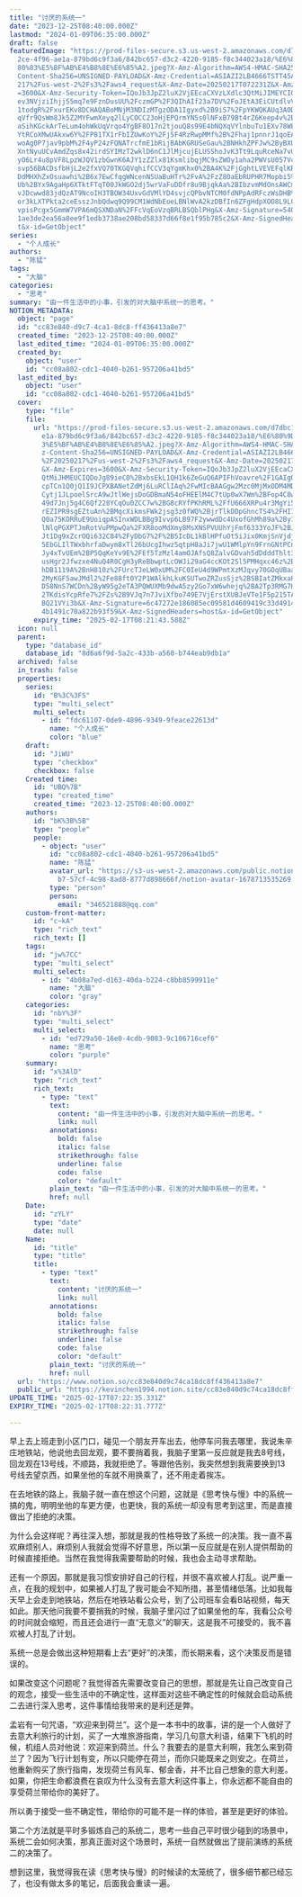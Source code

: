 ```yaml
---
title: "讨厌的系统一"
date: "2023-12-25T08:40:00.000Z"
lastmod: "2024-01-09T06:35:00.000Z"
draft: false
featuredImage: "https://prod-files-secure.s3.us-west-2.amazonaws.com/d7dbc101-8\
  2ce-4f96-ae1a-879bd6c9f3a6/842bc657-d3c2-4220-9185-f8c344023a18/%E6%80%9D%E8%\
  80%83%E5%BF%AB%E4%B8%8E%E6%85%A2.jpeg?X-Amz-Algorithm=AWS4-HMAC-SHA256&X-Amz-\
  Content-Sha256=UNSIGNED-PAYLOAD&X-Amz-Credential=ASIAZI2LB4666TSTT45A%2F20250\
  217%2Fus-west-2%2Fs3%2Faws4_request&X-Amz-Date=20250217T072231Z&X-Amz-Expires\
  =3600&X-Amz-Security-Token=IQoJb3JpZ2luX2VjEEcaCXVzLXdlc3QtMiJIMEYCIQD8OYq9yf\
  ev3NVjziIhjj55mq7e9FznDusUU%2FczmGP%2F3QIhAIf23a7DV%2FoJEtA3EiCUtdlvVV0edrQdn\
  1todgR%2FxurEKv8DCHAQABoMNjM3NDIzMTgzODA1Igyxd%2B9iS7%2FpYKWQKAUq3AODJA3qGO9N\
  qVfr9QsWm8Jk5Z2MYFwmXeyq2lLyCOCC23oHjEPQrmYN5s0lNFxB79Bt4rZ6Keep4v%2BrCarECcE\
  aSihKGckArTeLum4ohWkUqVrqo4YgBF8O17n2tjouQ8s99E4bNQXqVYlnbuTu1EXv78WEI6qXepEn\
  YtRCoXMwUAkxw6Y%2FP81TX1rFbIZUwKoY%2Fj5F4RzRwpMMf%2B%2Fhaj1pnnrJ1qoEA1VNpeIHS\
  woAg0P7jav9pbM%2F4yP24zFQNATrcfmE1bRijBAbKGRUSeGau%2BNHkhZPFJw%2ByBXUXVjEnQID\
  XntNyuUCvAmdZqs8x42irdSYIMzT2wklD6nC1JlMjcujELUSShoJvK3Tt9LquRceNa7vUUIz3S68A\
  yO6Lr4u8pVF8LpzWJQV1zbGwnK6AJY1zZZlx81KsmlibqjMC9sZWOy1aha2PWVsU057VcH1ZFFmtj\
  svp56BACDsfbHjL2e2fxVQ70TKGQVqhifCCV3qYgmKhx0%2BA4K%2FjGghtLVEVEFqlKRr2xwkafe\
  DdMHXhZxOsuawhi%2B6x7EwCfqgWNcenN5UaBuHTr%2FvA%2FzZ8OaEbRUPHR7Mopbi5%2BU3vZec\
  Ub%2BYx9AgaHp6XTktFTqT00JkWGO2dj5wrVaFuDDfr8u9BjqkAa%2BIbzvmMdOnsAWCmcjWAo9m5\
  vJDcwwd83jdQzAT9NcoIH3TBOW34UxvGdVMlYD4svjcQPbvNTCM0fdNPpAdRFczWsDHB%2Fdkorf2\
  or3kLXTPkta2ceEsszJnbQdwq9Q99CM1WdNbEoeLBNlWvA2kzDBfIn6ZFgHdpXOO8L9LC%2Fz8%2F\
  vpisPcgx5GmmW7VPA6mQSXNDaN%2FFcVqEoVzqBRLBSQblPHg&X-Amz-Signature=5407a7453f6\
  1ae3de2ea56a8ee9f1edb3738ae208bd58337d66f8e1f95b785c2&X-Amz-SignedHeaders=hos\
  t&x-id=GetObject"
series:
  - "个人成长"
authors:
  - "陈猛"
tags:
  - "大脑"
categories:
  - "思考"
summary: "由一件生活中的小事，引发的对大脑中系统一的思考。"
NOTION_METADATA:
  object: "page"
  id: "cc83e840-d9c7-4ca1-8dc8-ff436413a8e7"
  created_time: "2023-12-25T08:40:00.000Z"
  last_edited_time: "2024-01-09T06:35:00.000Z"
  created_by:
    object: "user"
    id: "cc08a802-cdc1-4040-b261-957206a41bd5"
  last_edited_by:
    object: "user"
    id: "cc08a802-cdc1-4040-b261-957206a41bd5"
  cover:
    type: "file"
    file:
      url: "https://prod-files-secure.s3.us-west-2.amazonaws.com/d7dbc101-82ce-4f96-a\
        e1a-879bd6c9f3a6/842bc657-d3c2-4220-9185-f8c344023a18/%E6%80%9D%E8%80%8\
        3%E5%BF%AB%E4%B8%8E%E6%85%A2.jpeg?X-Amz-Algorithm=AWS4-HMAC-SHA256&X-Am\
        z-Content-Sha256=UNSIGNED-PAYLOAD&X-Amz-Credential=ASIAZI2LB466ZJ7ZXYO4\
        %2F20250217%2Fus-west-2%2Fs3%2Faws4_request&X-Amz-Date=20250217T072143Z\
        &X-Amz-Expires=3600&X-Amz-Security-Token=IQoJb3JpZ2luX2VjEEcaCXVzLXdlc3\
        QtMiJHMEUCIQDoJg89ieC0%2BxbsEkL1QH1k6ZeGuQ6APIFhVoavre%2F1GAIgOEviEWTxR\
        cpTCn1Q0jQ1I9JCPXBANetZdMj6LuRClIAq%2FwMIcBAAGgw2Mzc0MjMxODM4MDUiDPOM92\
        Cytj1JLpoelSrcA9wJtlWejsDoGDBmaN54oFHEElM4C7tUp0wX7Wm%2BFop4C8woZPWXekN\
        49d7Jnj5g4C6Qf228YCqOu0ZCC7w%2BG8cRYfPKhRML%2FfU666XRPu4r3MgYi5Yg4UMGYT\
        rEZIPR9sgEZtuAn%2BMqcXikmsFWk2jsg3z0fWQ%2BjrTlkDDpGhncTS4%2FHI7j4KkvNsn\
        Q0a75KORRuE9UoiqpASInxWDLBBg9Ivvp6LB97F2ywwdDc4UxofGhMh89a%2By1LkAecPYz\
        lNlqPGXPTJmRotVuPMpwQa%2FXR8ooMdXmy8MsXNSPVUUhYjFmf6333YoJF%2BJd095ME4i\
        Jt1Dg9xZcrOQi632C84%2FyDbG7%2F%2B5IcDL1kBlHPfuOt5iJix0KmjSnVjdjzRwK%2Fi\
        5EbGLIlTWxbhrfaDwym8xTl26bUcgIhwz5qtpH8aJi7jwU1WMlpYn9FrnGNtPCn8gUSd9UE\
        Jy4xTvUEm%2BP5QqKeYv9E%2FEf5TzMzl4amOJAfsQ8ZalvGDvah5dDdddThlt37z3XAKRQ\
        usHgr2Jfwzxe4NuQ4R0CgH3yReBbwptLcOWJi29aG4ccKOt2Sl5PMHqxc46z%2BTDWEmPFZ\
        hDB1119A%2BnH810z%2FUrcTJeLW0xUM%2FC0IeU4d9WPmtXzMJqvy70GOqUBaaWLuHc2gD\
        2MyKGF5awJMdl2%2Fe88ft0Y2P1WAlkhLkuKSUTwoZRZusSjz%2BSBIatZMkxaPZZFvMnT2\
        D58NnS7WCDn%2ByW95g2eTA3PQWUXMb9dwA5zy2Go7xW6whejq%2BA2Tp3RMG7HMm9BUoj3\
        2TKdisYcpRfe7%2FZs%2B9VJq7n7JviXfbo749E7VjErstXUBJeVTe1F5p215TA25UDb4Yo\
        BQ21VYi3b&X-Amz-Signature=6c47272e186085ec09581d4609419c33d491467708ef5\
        4b1491c70a822b93f59&X-Amz-SignedHeaders=host&x-id=GetObject"
      expiry_time: "2025-02-17T08:21:43.588Z"
  icon: null
  parent:
    type: "database_id"
    database_id: "8d6a6f9d-5a2c-433b-a560-b744eab9db1a"
  archived: false
  in_trash: false
  properties:
    series:
      id: "B%3C%3FS"
      type: "multi_select"
      multi_select:
        - id: "fdc61107-0de9-4896-9349-9feace22613d"
          name: "个人成长"
          color: "blue"
    draft:
      id: "JiWU"
      type: "checkbox"
      checkbox: false
    Created time:
      id: "UBQ%7B"
      type: "created_time"
      created_time: "2023-12-25T08:40:00.000Z"
    authors:
      id: "bK%3B%5B"
      type: "people"
      people:
        - object: "user"
          id: "cc08a802-cdc1-4040-b261-957206a41bd5"
          name: "陈猛"
          avatar_url: "https://s3-us-west-2.amazonaws.com/public.notion-static.com/775523\
            b7-57cf-4c98-8ad8-8777d898666f/notion-avatar-1678713535269.png"
          type: "person"
          person:
            email: "346521888@qq.com"
    custom-front-matter:
      id: "c~kA"
      type: "rich_text"
      rich_text: []
    tags:
      id: "jw%7CC"
      type: "multi_select"
      multi_select:
        - id: "4b08a7ed-d163-40da-b224-c8bb8599911e"
          name: "大脑"
          color: "gray"
    categories:
      id: "nbY%3F"
      type: "multi_select"
      multi_select:
        - id: "ed729a50-16e0-4cdb-9083-9c106716cef6"
          name: "思考"
          color: "purple"
    summary:
      id: "x%3AlD"
      type: "rich_text"
      rich_text:
        - type: "text"
          text:
            content: "由一件生活中的小事，引发的对大脑中系统一的思考。"
            link: null
          annotations:
            bold: false
            italic: false
            strikethrough: false
            underline: false
            code: false
            color: "default"
          plain_text: "由一件生活中的小事，引发的对大脑中系统一的思考。"
          href: null
    Date:
      id: "zYLY"
      type: "date"
      date: null
    Name:
      id: "title"
      type: "title"
      title:
        - type: "text"
          text:
            content: "讨厌的系统一"
            link: null
          annotations:
            bold: false
            italic: false
            strikethrough: false
            underline: false
            code: false
            color: "default"
          plain_text: "讨厌的系统一"
          href: null
  url: "https://www.notion.so/cc83e840d9c74ca18dc8ff436413a8e7"
  public_url: "https://kevinchen1994.notion.site/cc83e840d9c74ca18dc8ff436413a8e7"
UPDATE_TIME: "2025-02-17T07:22:35.331Z"
EXPIRY_TIME: "2025-02-17T08:22:31.777Z"

---
```

<link rel="stylesheet" href="https://cdn.jsdelivr.net/npm/katex@0.16.2/dist/katex.min.css" integrity="sha384-bYdxxUwYipFNohQlHt0bjN/LCpueqWz13HufFEV1SUatKs1cm4L6fFgCi1jT643X" crossorigin="anonymous">


早上去上班走到小区门口，碰见一个朋友开车出去，他停车问我去哪里，我说朱辛庄地铁站，他说他去回龙观，要不要捎着我，我脑子里第一反应就是我去8号线，回龙观在13号线，不顺路，我就拒绝了。等跟他告别，我突然想到我需要换到13号线去望京西，如果坐他的车就不用换乘了，还不用走着挨冻。


在去地铁的路上，我脑子就一直在想这个问题，这就是《思考快与慢》中的系统一搞的鬼，明明坐他的车更方便，也更快，我的系统一却没有思考到这里，而是直接做出了拒绝的决策。


为什么会这样呢？再往深入想，那就是我的性格导致了系统一的决策。我一直不喜欢麻烦别人，麻烦别人我就会觉得不好意思，所以第一反应就是在别人提供帮助的时候直接拒绝。当然在我觉得我需要帮助的时候，我也会主动寻求帮助。


还有一个原因，那就是我习惯安排好自己的行程，并很不喜欢被人打乱。说严重一点，在我的规划中，如果被人打乱了我可能会不知所措，甚至情绪低落。比如我每天早上会走到地铁站，然后在地铁站看公众号，到了公司班车会看B站视频，每天如此。那天他问我要不要捎我的时候，我脑子里闪过了如果坐他的车，我看公众号的时间就会缩短，而且还会进行一直“无意义”的聊天，这是我不可接受的，我不喜欢被人打乱了计划。


系统一总是会做出这种短期看上去“更好”的决策，而长期来看，这个决策反而是错误的。


如果改变这个问题呢？我觉得首先需要改变自己的思想，那就是先让自己改变自己的观念，接受一些生活中的不确定性，这样面对这些不确定性的时候就会启动系统二去进行深入思考，这件事情给我带来的是利还是弊。


孟岩有一句咒语，“欢迎来到荷兰”。这个是一本书中的故事，讲的是一个人做好了去意大利旅行的计划，买了一大堆旅游指南，学习几句意大利语，结果下飞机的时候，机组人员对他说：欢迎来到荷兰。什么？我要去的是意大利啊，我怎么来到荷兰了？因为飞行计划有变，所以只能停在荷兰，而你只能既来之则安之。在荷兰，他重新购买了旅行指南，发现荷兰有风车、郁金香，并不比自己想象的意大利差。如果，你把生命都浪费在哀叹为什么没有去意大利这件事上，你永远都不能自由的享受荷兰带给你的美好了。


所以勇于接受一些不确定性，带给你的可能不是一样的体验，甚至是更好的体验。


第二个方法就是平时多锻炼自己的系统二，思考一些自己平时很少碰到的场景中，系统二会如何决策，那真正面对这个场景时，系统一自然就做出了提前演练的系统二的决策了。


想到这里，我觉得我在读《思考快与慢》的时候读的太笼统了，很多细节都已经忘了，也没有做太多的笔记，后面我会重读一遍。

